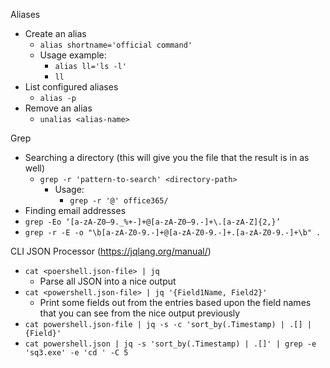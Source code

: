 Aliases
- Create an alias
	- `alias shortname='official command'`
	- Usage example:
		- `alias ll='ls -l'`
		- `ll`
- List configured aliases
	- `alias -p`
- Remove an alias
	- `unalias <alias-name>`

Grep
- Searching a directory (this will give you the file that the result is in as well)
	- `grep -r 'pattern-to-search' <directory-path>`
		- Usage:
			- `grep -r '@' office365/`
- Finding email addresses
- `grep -Eo ‘[a-zA-Z0–9._%+-]+@[a-zA-Z0–9.-]+\.[a-zA-Z]{2,}’`
- `grep -r -E -o "\b[a-zA-Z0-9.-]+@[a-zA-Z0-9.-]+.[a-zA-Z0-9.-]+\b" .`

CLI JSON Processor (https://jqlang.org/manual/)
- `cat <poershell.json-file> | jq`
	- Parse all JSON into a nice output
- `cat <powershell.json-file> | jq '{Field1Name, Field2}'`
	- Print some fields out from the entries based upon the field names that you can see from the nice output previously
- `cat powershell.json-file | jq -s -c 'sort_by(.Timestamp) | .[] | {Field}'`
- `cat powershell.json | jq -s 'sort_by(.Timestamp) | .[]' | grep -e 'sq3.exe' -e 'cd ' -C 5`
